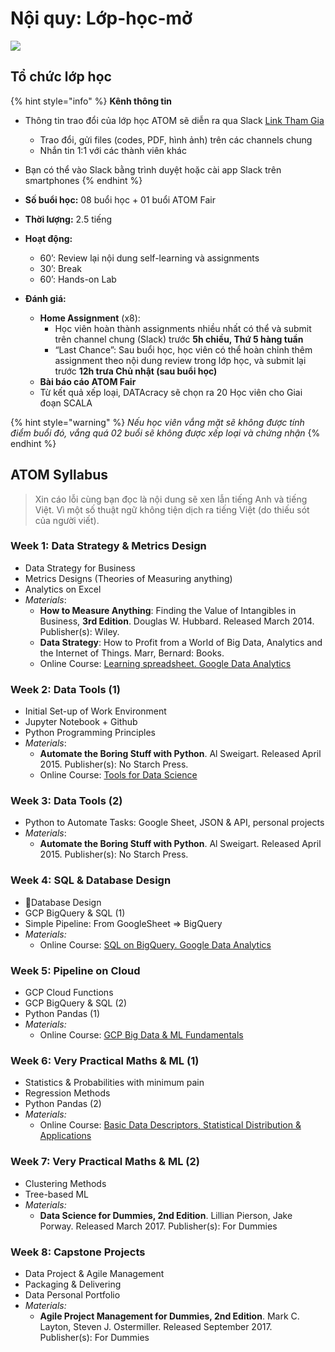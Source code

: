 # Nội quy: Lớp-học-mở

![](../.gitbook/assets/image%20%2885%29.png)

## Tổ chức lớp học

{% hint style="info" %}
**Kênh thông tin** 

* Thông tin trao đổi của lớp học ATOM sẽ diễn ra qua Slack [Link Tham Gia](https://join.slack.com/t/datacracy/shared_invite/zt-p5bkkuc3-0KgioK02LCzkutcEWY6yzA)
  * Trao đổi, gửi files \(codes, PDF, hình ảnh\) trên các channels chung
  * Nhắn tin 1:1 với các thành viên khác
* Bạn có thể vào Slack bằng trình duyệt hoặc cài app Slack trên smartphones
{% endhint %}

* **Số buổi học:** 08 buổi học + 01 buổi ATOM Fair
* **Thời lượng:** 2.5 tiếng 
* **Hoạt động:** 
  * 60’: Review lại nội dung self-learning và assignments
  * 30’: Break
  * 60’: Hands-on Lab 
* **Đánh giá:**
  * **Home Assignment** \(x8\): 
    * Học viên hoàn thành assignments nhiều nhất có thể và submit trên channel chung \(Slack\) trước **5h chiều, Thứ 5 hàng tuần**
    * “Last Chance”: Sau buổi học, học viên có thể hoàn chỉnh thêm assignment theo nội dung review trong lớp học, và submit lại trước **12h trưa Chủ nhật \(sau buổi học\)**
  * **Bài báo cáo ATOM Fair**
  * Từ kết quả xếp loại, DATAcracy sẽ chọn ra 20 Học viên cho Giai đoạn SCALA

{% hint style="warning" %}
_Nếu học viên vắng mặt sẽ không được tính điểm buổi đó, vắng quá 02 buổi sẽ không được xếp loại và chứng nhận_
{% endhint %}

## ATOM Syllabus

> Xin cáo lỗi cùng bạn đọc là nội dung sẽ xen lẫn tiếng Anh và tiếng Việt. Vì một số thuật ngữ không tiện dịch ra tiếng Việt \(do thiếu sót của người viết\).

### Week 1: Data Strategy & Metrics Design

* Data Strategy for Business
* Metrics Designs \(Theories of Measuring anything\)
* Analytics on Excel
* _Materials_: 
  * **How to Measure Anything**: Finding the Value of Intangibles in Business, **3rd Edition**. Douglas W. Hubbard. Released March 2014. Publisher\(s\): Wiley.
  * **Data Strategy**: How to Profit from a World of Big Data, Analytics and the Internet of Things. Marr, Bernard: Books.
  * Online Course: [Learning spreadsheet. Google Data Analytics](https://www.coursera.org/learn/ask-questions-make-decisions?specialization=google-data-analytics)

### Week 2: Data Tools \(1\)

* Initial Set-up of Work Environment
* Jupyter Notebook + Github
* Python Programming Principles
* _Materials_:
  * **Automate the Boring Stuff with Python**. Al Sweigart. Released April 2015. Publisher\(s\): No Starch Press.
  * Online Course: [Tools for Data Science](https://www.coursera.org/learn/open-source-tools-for-data-science#syllabus)

### Week 3: Data Tools \(2\)

* Python to Automate Tasks: Google Sheet, JSON & API, personal projects
* _Materials_:
  * **Automate the Boring Stuff with Python**. Al Sweigart. Released April 2015. Publisher\(s\): No Starch Press.

### Week 4: SQL & Database Design

* Database Design
* GCP BigQuery & SQL \(1\)
* Simple Pipeline: From GoogleSheet =&gt; BigQuery
* _Materials:_
  * Online Course: [SQL on BigQuery. Google Data Analytics](https://www.coursera.org/learn/analyze-data?specialization=google-data-analytics#syllabus)

### Week 5: Pipeline on Cloud

* GCP Cloud Functions
* GCP BigQuery & SQL \(2\)
* Python Pandas \(1\) 
* _Materials:_
  * Online Course: [GCP Big Data & ML Fundamentals](https://www.coursera.org/learn/gcp-big-data-ml-fundamentals#syllabus)

### Week 6: Very Practical Maths & ML \(1\)

* Statistics & Probabilities with minimum pain
* Regression Methods
* Python Pandas \(2\) 
* _Materials:_
  * Online Course: [Basic Data Descriptors, Statistical Distribution & Applications](https://www.coursera.org/learn/descriptive-statistics-statistical-distributions-business-application?specialization=business-statistics-analysis#syllabus)

### Week 7: Very Practical Maths & ML \(2\)

* Clustering Methods
* Tree-based ML
* _Materials:_
  * **Data Science for Dummies, 2nd Edition**. Lillian Pierson, Jake Porway. Released March 2017. Publisher\(s\): For Dummies

### Week 8: Capstone Projects

* Data Project & Agile Management
* Packaging & Delivering
* Data Personal Portfolio
* _Materials:_
  * **Agile Project Management for Dummies, 2nd Edition**. Mark C. Layton, Steven J. Ostermiller. Released September 2017. Publisher\(s\): For Dummies

